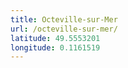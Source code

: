 ```yaml
---
title: Octeville-sur-Mer
url: /octeville-sur-mer/
latitude: 49.5553201
longitude: 0.1161519
---
```

